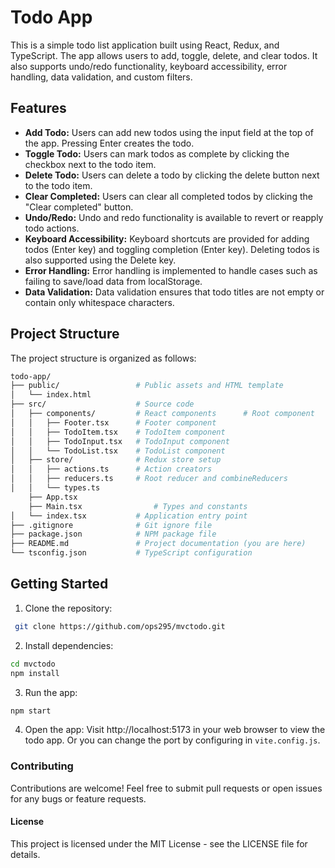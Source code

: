 # Todo App
This is a simple todo list application built using React, Redux, and TypeScript. The app allows users to add, toggle, delete, and clear todos. It also supports undo/redo functionality, keyboard accessibility, error handling, data validation, and custom filters.

## Features
- **Add Todo:** Users can add new todos using the input field at the top of the app. Pressing Enter creates the todo.
- **Toggle Todo:** Users can mark todos as complete by clicking the checkbox next to the todo item.
- **Delete Todo:** Users can delete a todo by clicking the delete button next to the todo item.
- **Clear Completed:** Users can clear all completed todos by clicking the "Clear completed" button.
- **Undo/Redo:** Undo and redo functionality is available to revert or reapply todo actions.
- **Keyboard Accessibility:** Keyboard shortcuts are provided for adding todos (Enter key) and toggling completion (Enter key). Deleting todos is also supported using the Delete key.
- **Error Handling:** Error handling is implemented to handle cases such as failing to save/load data from localStorage.
- **Data Validation:** Data validation ensures that todo titles are not empty or contain only whitespace characters.

## Project Structure
The project structure is organized as follows:

```bash
todo-app/
├── public/                 # Public assets and HTML template
│   └── index.html
├── src/                    # Source code
│   ├── components/         # React components      # Root component
│   │   ├── Footer.tsx      # Footer component
│   │   ├── TodoItem.tsx    # TodoItem component
│   │   ├── TodoInput.tsx   # TodoInput component
│   │   └── TodoList.tsx    # TodoList component
│   ├── store/              # Redux store setup
│   │   ├── actions.ts      # Action creators
│   │   ├── reducers.ts     # Root reducer and combineReducers
│   │   └── types.ts 
    ├── App.tsx
    ├── Main.tsx                # Types and constants
│   └── index.tsx           # Application entry point
├── .gitignore              # Git ignore file
├── package.json            # NPM package file
├── README.md               # Project documentation (you are here)
└── tsconfig.json           # TypeScript configuration
```
## Getting Started
1. Clone the repository:
 ```bash
  git clone https://github.com/ops295/mvctodo.git
```
2. Install dependencies:
 ```bash
 cd mvctodo
 npm install
 ```
3. Run the app:
```bash
npm start
```
4. Open the app:
Visit http://localhost:5173 in your web browser to view the todo app. Or you can change the port by configuring in `vite.config.js`.

###  Contributing
Contributions are welcome! Feel free to submit pull requests or open issues for any bugs or feature requests.

#### License
This project is licensed under the MIT License - see the LICENSE file for details.